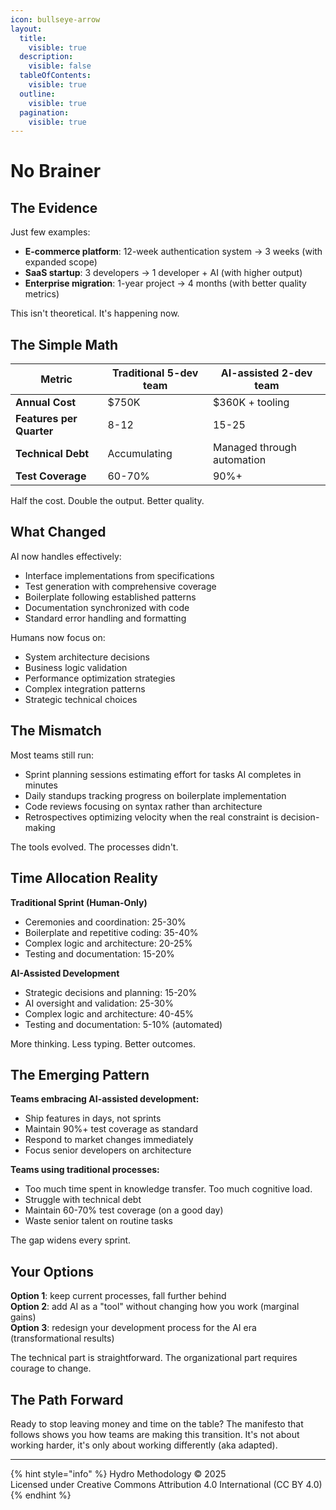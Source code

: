 ```yaml
---
icon: bullseye-arrow
layout:
  title:
    visible: true
  description:
    visible: false
  tableOfContents:
    visible: true
  outline:
    visible: true
  pagination:
    visible: true
---
```


# No Brainer

## The Evidence

Just few examples:

* **E-commerce platform**: 12-week authentication system → 3 weeks (with expanded scope)
* **SaaS startup**: 3 developers → 1 developer + AI (with higher output)
* **Enterprise migration**: 1-year project → 4 months (with better quality metrics)

This isn't theoretical. It's happening now.

## The Simple Math

| Metric                   | Traditional 5-dev team | AI-assisted 2-dev team     |
| ------------------------ | ---------------------- | -------------------------- |
| **Annual Cost**          | $750K                  | $360K + tooling            |
| **Features per Quarter** | 8-12                   | 15-25                      |
| **Technical Debt**       | Accumulating           | Managed through automation |
| **Test Coverage**        | 60-70%                 | 90%+                       |

Half the cost. Double the output. Better quality.&#x20;

## What Changed

AI now handles effectively:

* Interface implementations from specifications
* Test generation with comprehensive coverage
* Boilerplate following established patterns
* Documentation synchronized with code
* Standard error handling and formatting

Humans now focus on:

* System architecture decisions
* Business logic validation
* Performance optimization strategies
* Complex integration patterns
* Strategic technical choices

## The Mismatch

Most teams still run:

* Sprint planning sessions estimating effort for tasks AI completes in minutes
* Daily standups tracking progress on boilerplate implementation
* Code reviews focusing on syntax rather than architecture
* Retrospectives optimizing velocity when the real constraint is decision-making

The tools evolved. The processes didn't.

## Time Allocation Reality

**Traditional Sprint (Human-Only)**

* Ceremonies and coordination: 25-30%
* Boilerplate and repetitive coding: 35-40%
* Complex logic and architecture: 20-25%
* Testing and documentation: 15-20%

**AI-Assisted Development**

* Strategic decisions and planning: 15-20%
* AI oversight and validation: 25-30%
* Complex logic and architecture: 40-45%
* Testing and documentation: 5-10% (automated)

More thinking. Less typing. Better outcomes.

## The Emerging Pattern

**Teams embracing AI-assisted development:**

* Ship features in days, not sprints
* Maintain 90%+ test coverage as standard
* Respond to market changes immediately
* Focus senior developers on architecture

**Teams using traditional processes:**

* Too much time spent in knowledge transfer. Too much cognitive load.
* Struggle with technical debt
* Maintain 60-70% test coverage (on a good day)
* Waste senior talent on routine tasks

The gap widens every sprint.

## Your Options

**Option 1**: keep current processes, fall further behind\
**Option 2**: add AI as a "tool" without changing how you work (marginal gains)\
**Option 3**: redesign your development process for the AI era (transformational results)

The technical part is straightforward. The organizational part requires courage to change.

## The Path Forward

Ready to stop leaving money and time on the table? The manifesto that follows shows you how teams are making this transition. It's not about working harder, it's only about working differently (aka adapted).

***

{% hint style="info" %}
Hydro Methodology © 2025\
Licensed under Creative Commons Attribution 4.0 International (CC BY 4.0)
{% endhint %}
